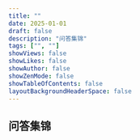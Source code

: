 ```yaml
---
title: ""
date: 2025-01-01
draft: false
description: "问答集锦"
tags: ["", ""]
showViews: false
showLikes: false
showAuthor: false
showZenMode: false
showTableOfContents: false
layoutBackgroundHeaderSpace: false
---
```


## 问答集锦